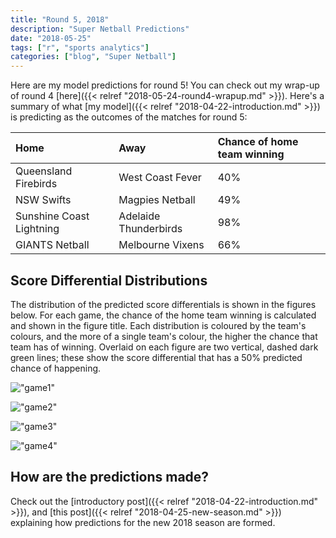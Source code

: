 ```yaml
---
title: "Round 5, 2018"
description: "Super Netball Predictions"
date: "2018-05-25"
tags: ["r", "sports analytics"]
categories: ["blog", "Super Netball"]
---
```


<!-- Time-stamp: <2018-05-25 20:06:36 (slane)> -->





Here are my model predictions for round 5! You can check out my wrap-up of round 4 [here]({{< relref "2018-05-24-round4-wrapup.md" >}}). Here's a summary of what [my model]({{< relref "2018-04-22-introduction.md" >}}) is predicting as the outcomes of the matches for round 5:


|Home                     |Away                  |Chance of home team winning |
|:------------------------|:---------------------|:---------------------------|
|Queensland Firebirds     |West Coast Fever      |40%                         |
|NSW Swifts               |Magpies Netball       |49%                         |
|Sunshine Coast Lightning |Adelaide Thunderbirds |98%                         |
|GIANTS Netball           |Melbourne Vixens      |66%                         |

## Score Differential Distributions

The distribution of the predicted score differentials is shown in the figures below. For each game, the chance of the home team winning is calculated and shown in the figure title. Each distribution is coloured by the team's colours, and the more of a single team's colour, the higher the chance that team has of winning. Overlaid on each figure are two vertical, dashed dark green lines; these show the score differential that has a 50% predicted chance of happening.

!["game1"](/sn-assets/round5-2018/game-1.png)

!["game2"](/sn-assets/round5-2018/game-2.png)

!["game3"](/sn-assets/round5-2018/game-3.png)

!["game4"](/sn-assets/round5-2018/game-4.png)

## How are the predictions made?

Check out the [introductory post]({{< relref "2018-04-22-introduction.md" >}}), and [this post]({{< relref "2018-04-25-new-season.md" >}}) explaining how predictions for the new 2018 season are formed.

